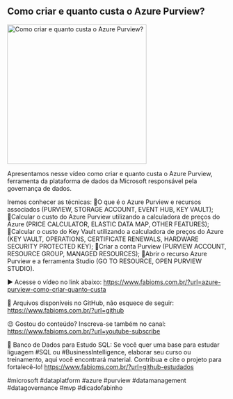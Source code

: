 ## Como criar e quanto custa o Azure Purview?

<img src="https://fabioms.com.br//uploads/youtube/JzOzzTphfG4.png" alt="Como criar e quanto custa o Azure Purview?" title="Azure Purview" width="320"/>

Apresentamos nesse vídeo como criar e quanto custa o Azure Purview, ferramenta da plataforma de dados da Microsoft responsável pela governança de dados.

Iremos conhecer as técnicas:
🔹O que é o Azure Purview e recursos associados (PURVIEW, STORAGE ACCOUNT, EVENT HUB, KEY VAULT);
🔹Calcular o custo do Azure Purview utilizando a calculadora de preços do Azure (PRICE CALCULATOR, ELASTIC DATA MAP, OTHER FEATURES);
🔹Calcular o custo do Key Vault utilizando a calculadora de preços do Azure (KEY VAULT, OPERATIONS, CERTIFICATE RENEWALS, HARDWARE SECURITY PROTECTED KEY);
🔹Criar a conta Purview (PURVIEW ACCOUNT, RESOURCE GROUP, MANAGED RESOURCES);
🔹Abrir o recurso Azure Purview e a ferramenta Studio (GO TO RESOURCE, OPEN PURVIEW STUDIO).

▶️ Acesse o vídeo no link abaixo:
https://www.fabioms.com.br/?url=azure-purview-como-criar-quanto-custa

📁 Arquivos disponíveis no GitHub, não esquece de seguir:
https://www.fabioms.com.br/?url=github

😉 Gostou do conteúdo? Inscreva-se também no canal:
https://www.fabioms.com.br/?url=youtube-subscribe 

🎁 Banco de Dados para Estudo SQL:
Se você quer uma base para estudar liguagem #SQL ou #BusinessIntelligence, elaborar seu curso ou treinamento, aqui você encontrará material. 
Contribua e cite o projeto para fortalecê-lo!
https://www.fabioms.com.br/?url=github-estudados

#microsoft #dataplatform #azure #purview #datamanagement #datagovernance #mvp #dicadofabinho